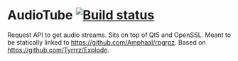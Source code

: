 # AudioTube [![Build status](https://ci.appveyor.com/api/projects/status/1lqryici2cs46rjg?svg=true)](https://ci.appveyor.com/project/Amphaal/audiotube)
Request  API to get audio streams. Sits on top of Qt5 and OpenSSL. Meant to be statically linked to https://github.com/Amphaal/rpgrpz. Based on https://github.com/Tyrrrz/Explode.
